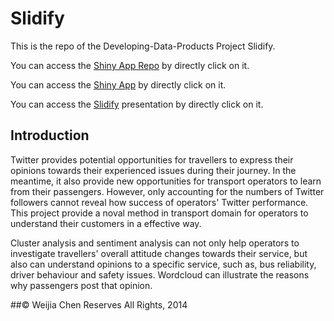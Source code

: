 Slidify
=======

This is the repo of the Developing-Data-Products Project Slidify.

You can access the [Shiny App Repo](https://github.com/weijia2013/Developing-Data-Products) by directly click on it.

You can access the [Shiny App](https://weijia.shinyapps.io/passatt/) by directly click on it.

You can access the [Slidify](http://rpubs.com/Weijia/passatt) presentation by directly click on it. 

## Introduction

Twitter provides potential opportunities for travellers to express their opinions towards their experienced issues during their journey. In the meantime, it also provide new opportunities for transport operators to learn from their passengers. However, only accounting for the numbers of Twitter followers cannot reveal how success of operators' Twitter performance. This project provide a noval method in transport domain for operators to understand their customers in a effective way.

Cluster analysis and sentiment analysis can not only help operators to investigate travellers' overall attitude changes towards their service, but also can understand opinions to a specific service, such as, bus reliability, driver behaviour and safety issues. Wordcloud can illustrate the reasons why passengers post that opinion.

##© Weijia Chen Reserves All Rights, 2014
